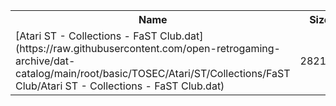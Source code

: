 <table>
<tr><th>Name</th><th>Size</th></tr>
<tr><td>[Atari ST - Collections - FaST Club.dat](https://raw.githubusercontent.com/open-retrogaming-archive/dat-catalog/main/root/basic/TOSEC/Atari/ST/Collections/FaST Club/Atari ST - Collections - FaST Club.dat)</td><td>282112</td></tr>
</table>
